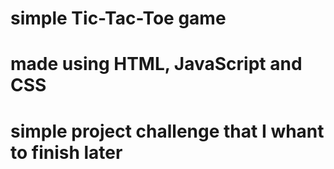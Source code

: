 #  simple Tic-Tac-Toe game 
#  made using HTML, JavaScript and CSS
#  simple project challenge that I whant to finish later 

